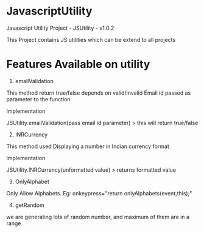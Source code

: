# JavascriptUtility
Javascript Utility Project - JSUtility - v1.0.2

This Project contains JS utilities which can be extend to all projects

# Features Available on utility

1. emailValidation

This method return true/false depends on valid/invalid Email id passed as parameter to the function

Implementation

JSUtility.emailValidation(pass email id parameter) > this will return true/false

2. INRCurrency

This method used Displaying a number in Indian currency format

Implementation

JSUtility.INRCurrency(unformatted value) > returns formatted value

3. OnlyAlphabet

Only Allow Alphabets. Eg:  onkeypress="return onlyAlphabets(event,this);"

4. getRandom

we are generating lots of random number, and maximum of them are in a range

